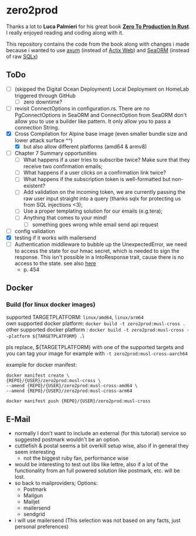 # zero2prod

Thanks a lot to **Luca Palmieri** for his great book [**Zero To Production In Rust**](https://www.zero2prod.com/index.html). I really enjoyed reading and coding along with it.

This repository contains the code from the book along with changes i made because i wanted to use [axum](https://docs.rs/axum/latest/axum/) (instead of [Actix Web](https://actix.rs)) and [SeaORM](https://www.sea-ql.org/SeaORM/) (instead of raw [SQLx](https://github.com/launchbadge/sqlx))

## ToDo
- [ ] (skipped the Digital Ocean Deployment) Local Deployment on HomeLab triggered through GitHub
    - [ ] zero downtime?
- [ ] revisit ConnectOptions in configuration.rs. There are no PgConnectOptions in SeaORM and ConnectOption from SeaORM don't allow you to use a builder like pattern. It only allow you to pass a connection String.
- [x] Cross Compilation for Alpine base image (even smaller bundle size and lower attack surface ^^)
    - [x] but also allow different platforms (amd64 & armv8)
- [ ] Chapter 7 Summary opportunities
    - [ ] What happens if a user tries to subscribe twice? Make sure that they receive two confirmation emails;
    - [ ] What happens if a user clicks on a confirmation link twice?
    - [ ] What happens if the subscription token is well-formatted but non-existent?
    - [ ] Add validation on the incoming token, we are currently passing the raw user input straight into a query (thanks sqlx for protecting us from SQL injections <3);
    - [ ] Use a proper templating solution for our emails (e.g.tera);
    - [ ] Anything that comes to your mind!
        - [ ] something goes wrong while email send api request
- [ ] config validation
- [x] testing if it works with mailersend
- [ ] Authentication middleware to bubble up the UnexpectedError, we need to access the state for our hmac secret, which is needed to sign the response. This isn't possible in a IntoResponse trait, cause there is no access to the state. see also [here](https://github.com/tokio-rs/axum/discussions/2272)
    - p. 454

## Docker

### Build (for linux docker images)
supported TARGETPLATFORM: `linux/amd64`, `linux/arm64` \
own supported docker platform: `docker build -t zero2prod:musl-cross .`\
other supported docker platform : `docker build -t zero2prod:musl-cross --platform ${TARGETPLATFORM} .`\

pls replace, ${TARGETPLATFORM} with one of the supported targets and you can tag your image for example with `-t zero2prod:musl-cross-aarch64`

example for docker manifest:
```
docker manifest create \
{REPO}/{USER}/zero2prod:musl-cross \
--amend {REPO}/{USER}/zero2prod:musl-cross-amd64 \
--amend {REPO}/{USER}/zero2prod:musl-cross-arm64

docker manifest push {REPO}/{USER}/zero2prod:musl-cross
```

## E-Mail
- normally I don't want to include an external (for this tutorial) service so suggested postmark wouldn't be an option.
- cuttlefish & postal seems a bit overkill setup wise, also if in general they seem interesting
    - not the biggest ruby fan, performance wise
- would be interesting to test out libs like lettre, also if a lot of the functionality from an full powered solution like postmark, etc. will be lost.
- so back to mailproviders; Options:
    - Postmark
    - Mailgun
    - Mailjet
    - mailersend
    - sendgrid
- i will use mailersend (This selection was not based on any facts, just personal preferences)